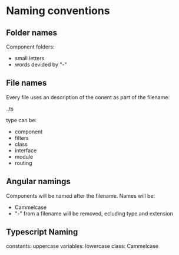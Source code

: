# Naming conventions

## Folder names

Component folders:
- small letters
- words devided by "-"

## File names

Every file uses an description of the conent as part of the filename:

<name>.<type>.ts

type can be:

- component
- filters
- class
- interface
- module
- routing

## Angular namings

Components will be named after the filename. Names will be:

- Cammelcase
- "-" from a filename will be removed, ecluding type and extension

## Typescript Naming

constants: uppercase
variables: lowercase
class: Cammelcase